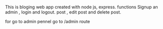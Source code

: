 This is bloging web app created with node js, express.
functions
Signup an admin , login and logout.
post , edit post and delete post.

for go to admin pennel go to /admin route
